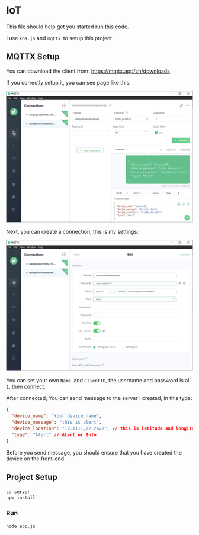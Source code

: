 # IoT

This file should help get you started run this code.

I use `koa.js` and `mqttx `to setup this project.

## MQTTX Setup

You can download the client from: https://mqttx.app/zh/downloads

If you correctly setup it, you can see page like this:

![image-20231030111712687](assets/image-20231030111712687.png)

Next, you can create a connection, this is my settings:

![image-20231030111818847](assets/image-20231030111818847.png)

You can set your own `Name `and `ClientID`, the username and password is all `1`, then connect.

After connected, You can send message to the server I created, in this type:

```json
{
  "device_name": "Your device name",
  "device_message": "this is alert",
  "device_location": "12.1111,22.2422", // this is latitude and longitude
  "type": "Alert" // Alert or Info
}
```

Before you send message, you should ensure that you have created the device on the front-end.

## Project Setup

```sh
cd server
npm install
```

### Run

```sh
node app.js
```
